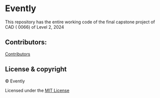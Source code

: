 # Evently

This repository has the entire working code of the final capstone project of CAD ( 0066) of Level 2, 2024

## Contributors:

[Contributors](contributors.md)

## License & copyright

© Evently

Licensed under the [MIT License](LICENSE)
